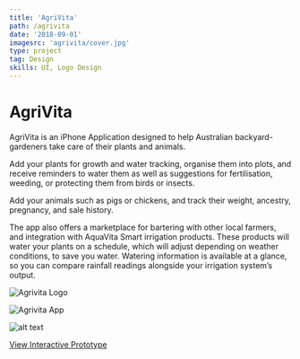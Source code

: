 ```yaml
---
title: 'AgriVita'
path: /agrivita
date: '2018-09-01'
imagesrc: 'agrivita/cover.jpg'
type: project
tag: Design
skills: UI, Logo Design
---
```


# AgriVita

AgriVita is an iPhone Application designed to help Australian backyard-gardeners take care of their plants and animals.

Add your plants for growth and water tracking, organise them into plots, and receive reminders to water them as well as suggestions for fertilisation, weeding, or protecting them from birds or insects.

Add your animals such as pigs or chickens, and track their weight, ancestry, pregnancy, and sale history.

The app also offers a marketplace for bartering with other local farmers, and integration with AquaVita Smart irrigation products. These products will water your plants on a schedule, which will adjust depending on weather conditions, to save you water. Watering information is available at a glance, so you can compare rainfall readings alongside your irrigation system’s output.

![Agrivita Logo](https://files.nathansimpson.design/portfolio/agrivita/logo.jpg 'Agrivita Logo')

![Agrivita App](https://files.nathansimpson.design/portfolio/agrivita/abstract.jpg 'Agrivita App')

![alt text](https://files.nathansimpson.design/portfolio/agrivita/threeup.png 'Agrivita App')

[View Interactive Prototype](https://xd.adobe.com/view/30072277-e7ee-4fdd-a211-ac225ed8df57/)
